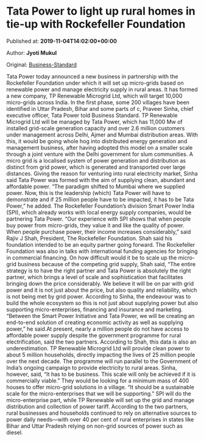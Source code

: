 
# Tata Power to light up rural homes in tie-up with Rockefeller Foundation

Published at: **2019-11-04T14:02:00+00:00**

Author: **Jyoti Mukul**

Original: [Business-Standard](https://www.business-standard.com/article/companies/tata-power-to-light-up-rural-homes-in-tie-up-with-rockefeller-foundation-119110401338_1.html)

Tata Power today announced a new business in partnership with the Rockefeller Foundation under which it will set up micro-grids based on renewable power and manage electricity supply in rural areas. It has formed a new company, TP Renewable Microgrid Ltd, which will target 10,000 micro-grids across India.
In the first phase, some 200 villages have been identified in Uttar Pradesh, Bihar and some parts of c, Praveer Sinha, chief executive officer, Tata Power told Business Standard.
TP Renewable Microgrid Ltd will be managed by Tata Power, which has 11,000 Mw of installed grid-scale generation capacity and over 2.6 million customers under management across Delhi, Ajmer and Mumbai distribution areas.
With this, it would be going whole hog into distributed energy generation and management business, after having adopted this model on a smaller scale through a joint venture with the Delhi government for slum communities.
A micro grid is a localised system of power generation and distribution as distinct from grid power, which is generated and transported over large distances.
Giving the reason for venturing into rural electricity market, Sinha said Tata Power was formed with the aim of supplying clean, abundant and affordable power. “The paradigm shifted to Mumbai where we supplied power. Now, this is the leadership (which) Tata Power will have to demonstrate and if 25 million people have to be impacted, it has to be Tata Power,” he added.
The Rockefeller Foundation’s division Smart Power India (SPI), which already works with local energy supply companies, would be partnering Tata Power. “Our experience with SPI shows that when people buy power from micro-grids, they value it and like the quality of power. When people purchase power, their income increases considerably,” said Rajiv J Shah, President, The Rockefeller Foundation.
Shah said his foundation intended to be an equity partner going forward. The Rockefeller Foundation was also in talks with international funding agencies for bringing in commercial financing.
On how difficult would it be to scale up the micro-grid business because of the competing grid supply, Shah said, “The entire strategy is to have the right partner and Tata Power is absolutely the right partner, which brings a level of scale and sophistication that facilitates bringing down the price considerably. We believe it will be on par with grid power and it is not just about the price, but also quality and reliability, which is not being met by grid power.
According to Sinha, the endeavour was to build the whole ecosystem so this is not just about supplying power but also supporting micro-enterprises, financing and insurance and marketing. “Between the Smart Power Initiative and Tata Power, we will be creating an end-to-end solution of creating economic activity as well as supplying power,” he said.At present, nearly a million people do not have access to affordable power supply despite the government programme for rural electrification, said the two partners. According to Shah, this data is also an underestimation.
TP Renewable Microgrid Ltd will provide clean power to about 5 million households, directly impacting the lives of 25 million people over the next decade. The programme will run parallel to the Government of India’s ongoing campaign to provide electricity to rural areas.
Sinha, however, said, “It has to be business. This scale will only be achieved if it is commercially viable.” They would be looking for a minimum mass of 400 houses to offer micro-grid solutions in a village. “It should be a sustainable scale for the micro-enterprises that we will be supporting.” SPI will do the micro-enterprise part, while TP Renewable will set up the grid and manage distribution and collection of power tariff.
According to the two partners, rural businesses and households continued to rely on alternative sources to power daily needs—with over 40 per cent of rural enterprises in states like Bihar and Uttar Pradesh relying on non-grid sources of power such as diesel.
